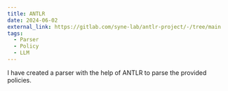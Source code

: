 ```yaml
---
title: ANTLR
date: 2024-06-02
external_link: https://gitlab.com/syne-lab/antlr-project/-/tree/main
tags:
  - Parser
  - Policy
  - LLM
---
```


I have created a parser with the help of ANTLR to parse the provided policies.

<!--more-->
